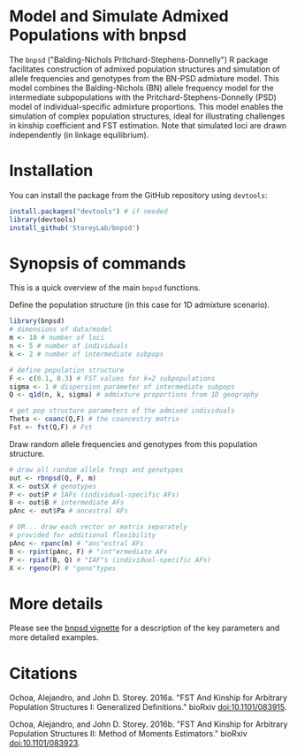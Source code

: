 Model and Simulate Admixed Populations with bnpsd
===

The `bnpsd` ("Balding-Nichols Pritchard-Stephens-Donnelly") R package facilitates construction of admixed population structures and simulation of allele frequencies and genotypes from the BN-PSD admixture model.
This model combines the Balding-Nichols (BN) allele frequency model for the intermediate subpopulations with the Pritchard-Stephens-Donnelly (PSD) model of individual-specific admixture proportions.
This model enables the simulation of complex population structures, ideal for illustrating challenges in kinship coefficient and FST estimation.
Note that simulated loci are drawn independently (in linkage equilibrium).

Installation
===

You can install the package from the GitHub repository using `devtools`:

```R
install.packages("devtools") # if needed
library(devtools)
install_github('StoreyLab/bnpsd')
```

Synopsis of commands
===

This is a quick overview of the main `bnpsd` functions.

Define the population structure (in this case for 1D admixture scenario).
```R
library(bnpsd)
# dimensions of data/model
m <- 10 # number of loci
n <- 5 # number of individuals
k <- 2 # number of intermediate subpops

# define population structure
F <- c(0.1, 0.3) # FST values for k=2 subpopulations
sigma <- 1 # dispersion parameter of intermediate subpops
Q <- q1d(n, k, sigma) # admixture proportions from 1D geography

# get pop structure parameters of the admixed individuals
Theta <- coanc(Q,F) # the coancestry matrix
Fst <- fst(Q,F) # Fst
```

Draw random allele frequencies and genotypes from this population structure.
```R
# draw all random allele freqs and genotypes
out <- rbnpsd(Q, F, m)
X <- out$X # genotypes
P <- out$P # IAFs (individual-specific AFs)
B <- out$B # intermediate AFs
pAnc <- out$Pa # ancestral AFs

# OR... draw each vector or matrix separately
# provided for additional flexibility
pAnc <- rpanc(m) # "anc"estral AFs
B <- rpint(pAnc, F) # "int"ermediate AFs
P <- rpiaf(B, Q) # "IAF"s (individual-specific AFs)
X <- rgeno(P) # "geno"types
```


More details
===

Please see the [bnpsd vignette](https://github.com/StoreyLab/bnpsd/raw/master/inst/doc/bnpsd.pdf) for a description of the key parameters and more detailed examples.

Citations
===

Ochoa, Alejandro, and John D. Storey. 2016a. "FST And Kinship for Arbitrary Population Structures I: Generalized Definitions." bioRxiv [doi:10.1101/083915](http://doi.org/10.1101/083915).

Ochoa, Alejandro, and John D. Storey. 2016b. "FST And Kinship for Arbitrary Population Structures II: Method of Moments Estimators." bioRxiv [doi:10.1101/083923](http://doi.org/10.1101/083923).
